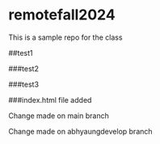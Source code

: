 # remotefall2024

This is a sample repo for the class

##test1

###test2

###test3

###index.html file added

Change made on main branch

Change made on abhyaungdevelop branch